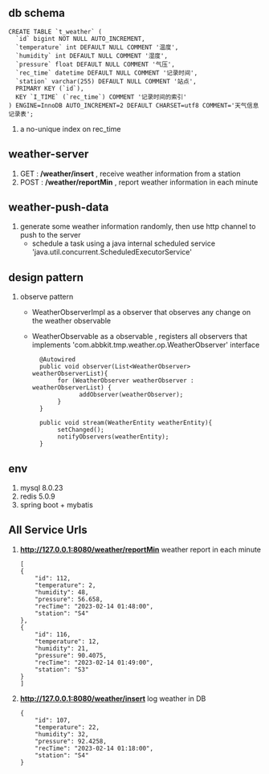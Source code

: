 
## db schema

```
CREATE TABLE `t_weather` (
  `id` bigint NOT NULL AUTO_INCREMENT,
  `temperature` int DEFAULT NULL COMMENT '温度',
  `humidity` int DEFAULT NULL COMMENT '湿度',
  `pressure` float DEFAULT NULL COMMENT '气压',
  `rec_time` datetime DEFAULT NULL COMMENT '记录时间',
  `station` varchar(255) DEFAULT NULL COMMENT '站点',
  PRIMARY KEY (`id`),
  KEY `I_TIME` (`rec_time`) COMMENT '记录时间的索引'
) ENGINE=InnoDB AUTO_INCREMENT=2 DEFAULT CHARSET=utf8 COMMENT='天气信息记录表';

```
1.  a no-unique index on rec_time

## weather-server
1. GET  :  **/weather/insert** , receive weather information from a station
2. POST : **/weather/reportMin** , report weather information in each minute

## weather-push-data
1. generate some weather information randomly, then use http channel to push to the server
    - schedule a task using a java internal scheduled service 'java.util.concurrent.ScheduledExecutorService'

## design pattern
1. observe pattern 
   - WeatherObserverImpl as a observer that observes any change on the weather observable
   - WeatherObservable as a observable , registers all observers that implements 'com.abbkit.tmp.weather.op.WeatherObserver' interface
   
      ```
        @Autowired
        public void observer(List<WeatherObserver> weatherObserverList){
             for (WeatherObserver weatherObserver : weatherObserverList) {
                   addObserver(weatherObserver);
             }
        }
      
        public void stream(WeatherEntity weatherEntity){
             setChanged();
             notifyObservers(weatherEntity);
        }
        ```

## env
1. mysql 8.0.23
2. redis 5.0.9
3. spring boot + mybatis


## All Service Urls
1. **http://127.0.0.1:8080/weather/reportMin**  weather report in each minute
    ```
   [
    {
        "id": 112,
        "temperature": 2,
        "humidity": 48,
        "pressure": 56.658,
        "recTime": "2023-02-14 01:48:00",
        "station": "S4"
    },
    {
        "id": 116,
        "temperature": 12,
        "humidity": 21,
        "pressure": 90.4075,
        "recTime": "2023-02-14 01:49:00",
        "station": "S3"
    }
    ]
   
   ```
2. **http://127.0.0.1:8080/weather/insert**  log weather in DB
    ```
   {
        "id": 107,
        "temperature": 22,
        "humidity": 32,
        "pressure": 92.4258,
        "recTime": "2023-02-14 01:18:00",
        "station": "S4"
    }
   ```